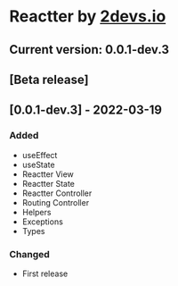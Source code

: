 # Reactter by [2devs.io](https://2devs.io)

## Current version: **0.0.1-dev.3**

## [Beta release]

## [0.0.1-dev.3] - 2022-03-19
### Added
- useEffect
- useState
- Reactter View
- Reactter State
- Reactter Controller
- Routing Controller
- Helpers
- Exceptions
- Types

### Changed
- First release